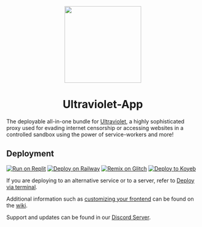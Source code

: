 <p align="center"><img src="https://raw.githubusercontent.com/titaniumnetwork-dev/Ultraviolet-Static/main/public/uv.png" height="200"></p>

<h1 align="center">Ultraviolet-App</h1>

The deployable all-in-one bundle for [Ultraviolet](https://github.com/mikesayswohoo/Ultraviolet), a highly sophisticated proxy used for evading internet censorship or accessing websites in a controlled sandbox using the power of service-workers and more!

## Deployment

[![Run on Replit](https://binbashbanana.github.io/deploy-buttons/buttons/remade/replit.svg)](https://github.com/mikesayswohoo/Ultraviolet-App/wiki/Run-on-Replit)
[![Deploy on Railway](https://railway.app/button.svg)](https://railway.app/template/nj2-np)
[![Remix on Glitch](https://binbashbanana.github.io/deploy-buttons/buttons/remade/glitch.svg)](https://github.com/mikesayswohoo/Ultraviolet-App/wiki/Remix-on-Glitch)
[![Deploy to Koyeb](https://binbashbanana.github.io/deploy-buttons/buttons/remade/koyeb.svg)](https://github.com/mikesayswohoo/Ultraviolet-App/wiki/Deploy-to-Koyeb)

If you are deploying to an alternative service or to a server, refer to [Deploy via terminal](https://github.com/mikesayswohoo/Ultraviolet-App/wiki/Deploy-via-terminal).

Additional information such as [customizing your frontend](https://github.com/mikesayswohoo/Ultraviolet-App/wiki/Customizing-your-frontend) can be found on the [wiki](https://github.com/mikesayswohoo/Ultraviolet-App/wiki).

Support and updates can be found in our [Discord Server](discord.gg/unblock).
